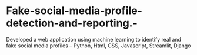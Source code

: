 # Fake-social-media-profile-detection-and-reporting.-
Developed a web application using machine learning to identify real and fake social media profiles  – Python, Html, CSS, Javascript, Streamlit, Django 
